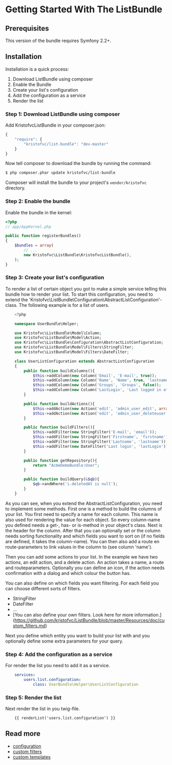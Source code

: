 Getting Started With The ListBundle
============================================

## Prerequisites

This version of the bundle requires Symfony 2.2+.

## Installation

Installation is a quick process:

1. Download ListBundle using composer
2. Enable the Bundle
3. Create your list's configuration
4. Add the configuration as a service
5. Render the list

### Step 1: Download ListBundle using composer

Add KristofvcListBundle in your composer.json:

```js
{
    "require": {
        "kristofvc/list-bundle": "dev-master"
    }
}
```

Now tell composer to download the bundle by running the command:

``` bash
$ php composer.phar update kristofvc/list-bundle
```

Composer will install the bundle to your project's `vendor/kristofvc` directory.

### Step 2: Enable the bundle

Enable the bundle in the kernel:

``` php
<?php
// app/AppKernel.php

public function registerBundles()
{
    $bundles = array(
        // ...
        new Kristofvc\ListBundle\KristofvcListBundle(),
    );
}
```

### Step 3: Create your list's configuration

To render a list of certain object you got to make a simple service telling this bundle how to render your list. To start this configuration, you need to extend the 'Kristofvc\ListBundle\Configuration\AbstractListConfiguration'-class.
The following example is for a list of users.

```php
    <?php

    namespace UserBundle\Helper;

    use Kristofvc\ListBundle\Model\Column;
    use Kristofvc\ListBundle\Model\Action;
    use Kristofvc\ListBundle\Configuration\AbstractListConfiguration;
    use Kristofvc\ListBundle\Model\Filters\StringFilter;
    use Kristofvc\ListBundle\Model\Filters\DateFilter;

    class UserListConfiguration extends AbstractListConfiguration
    {
        public function buildColumns(){
            $this->addColumn(new Column('Email', 'E-mail', true));
            $this->addColumn(new Column('Name', 'Name', true, 'lastname, i.firstname', 'admin_user_edit', array('Id')));
            $this->addColumn(new Column('Groups', 'Groups', false));
            $this->addColumn(new Column('LastLogin', 'Last logged in at', true)); 
        }

        public function buildActions(){
            $this->addAction(new Action('edit', 'admin_user_edit', array('Id'), 'icon-edit'));
            $this->addAction(new Action('edit', 'admin_user_deleteuser', array('Id'), 'icon-trash', true, 'danger', true));
        }

        public function buildFilters(){
            $this->addFilter(new StringFilter('E-mail', 'email'));
            $this->addFilter(new StringFilter('Firstname', 'firstname'));
            $this->addFilter(new StringFilter('Lastname', 'lastname'));
            $this->addFilter(new DateFilter('Last login', 'lastLogin'));
        }

        public function getRepository(){
            return "AcmeDemoBundle:User";
        }

        public function buildQuery(&$qb){
            $qb->andWhere('i.deletedAt is null');
        }
    }
```

As you can see, when you extend the AbstractListConfiguration, you need to implement some methods. 
First one is a method to build the columns of your list. You first need to specify a name for each column. This name is also used for rendering the value for each object. So every column-name you defined needs a get-, has- or is-method in your object's class.
Next is the header for the column. After that you can optionally set or the column needs sorting functionality and which fields you want to sort on (if no fields are defined, it takes the column-name).
You can then also add a route en route-parameters to link values in the column to (see column 'name').

Then you can add some actions to your list. In the example we have two actions, an edit action, and a delete action. An action takes a name, a route and routeparameters. Optionally you can define an icon, if the action needs confirmation with a dialog and which colour the button has.

You can also define on which fields you want filtering. For each field you can choose different sorts of filters.

- StringFilter
- DateFilter
- ...
- [You can also define your own filters. Look here for more information.] (https://github.com/kristofvc/ListBundle/blob/master/Resources/doc/custom_filters.md) 

Next you define which entity you want to build your list with and you optionally define some extra parameters for your query.

### Step 4: Add the configuration as a service

For render the list you need to add it as a service.

```yml
    services:
        users.list.configuration:
            class: UserBundle\Helper\UserListConfiguration
```

### Step 5: Render the list

Next render the list in you twig-file.

```twig
    {{ renderList('users.list.configuration') }}
```
 
## Read more 
- [configuration](https://github.com/kristofvc/ListBundle/blob/master/Resources/doc/configuration.md)
- [custom filters](https://github.com/kristofvc/ListBundle/blob/master/Resources/doc/custom_filters.md)
- [custom templates](https://github.com/kristofvc/ListBundle/blob/master/Resources/doc/custom_templates.md)
